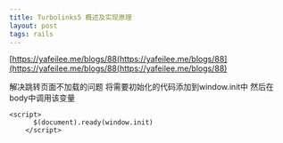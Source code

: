 ```yaml
---
title: Turbolinks5 概述及实现原理
layout: post
tags: rails
---
```


[https://yafeilee.me/blogs/88(https://yafeilee.me/blogs/88](https://yafeilee.me/blogs/88(https://yafeilee.me/blogs/88)

解决跳转页面不加载的问题
将需要初始化的代码添加到window.init中
然后在body中调用该变量

```
<script>
      $(document).ready(window.init)
    </script>
```